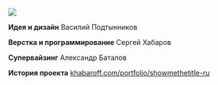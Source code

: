 <img src="http://khabaroff.com/wp-content/uploads/2017/04/titles-share.jpg">

<b>Идея и дизайн</b>
Василий Подтынников

<b>Верстка и программирование</b>
Сергей Хабаров

<b>Супервайзинг</b>
Александр Баталов

<b>История проекта</b>
<a href="https://khabaroff.com/portfolio/showmethetitle-ru/">khabaroff.com/portfolio/showmethetitle-ru</a>
